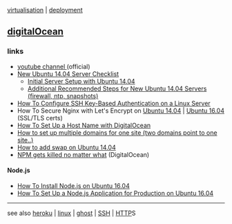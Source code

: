[virtualisation](virtualisation.md) | [deployment](deployment.md)

## [digitalOcean](https://www.digitalocean.com)

### links
- [youtube channel ](https://www.youtube.com/channel/UCaPX53JLxxSbwZz_Ra_cL0g) (official)
- [New Ubuntu 14.04 Server Checklist](https://www.digitalocean.com/community/tutorial_series/new-ubuntu-14-04-server-checklist)
  - [Initial Server Setup with Ubuntu 14.04](https://www.digitalocean.com/community/tutorials/initial-server-setup-with-ubuntu-14-04#tutorial_series_44)
  - [Additional Recommended Steps for New Ubuntu 14.04 Servers (firewall, ntp, snapshots)](https://www.digitalocean.com/community/tutorials/additional-recommended-steps-for-new-ubuntu-14-04-servers)
- [How To Configure SSH Key-Based Authentication on a Linux Server](https://www.digitalocean.com/community/tutorials/how-to-configure-ssh-key-based-authentication-on-a-linux-server)
- How To Secure Nginx with Let's Encrypt on [Ubuntu 14.04](https://www.digitalocean.com/community/tutorials/how-to-secure-nginx-with-let-s-encrypt-on-ubuntu-14-04) | [Ubuntu 16.04](https://www.digitalocean.com/community/tutorials/how-to-secure-nginx-with-let-s-encrypt-on-ubuntu-16-04) (SSL/TLS certs)
- [How To Set Up a Host Name with DigitalOcean](https://www.digitalocean.com/community/tutorials/how-to-set-up-a-host-name-with-digitalocean)
- [How to set up multiple domains for one site (two domains point to one site..)](https://www.digitalocean.com/community/questions/multiple-domains-for-one-website)
- [How to add swap on Ubuntu 14.04](https://www.digitalocean.com/community/tutorials/how-to-add-swap-on-ubuntu-14-04)
- [NPM gets killed no matter what](https://www.digitalocean.com/community/questions/npm-gets-killed-no-matter-what) (DigitalOcean)

#### Node.js
- [How To Install Node.js on Ubuntu 16.04](https://www.digitalocean.com/community/tutorials/how-to-install-node-js-on-ubuntu-16-04)
- [How To Set Up a Node.js Application for Production on Ubuntu 16.04](https://www.digitalocean.com/community/tutorials/how-to-set-up-a-node-js-application-for-production-on-ubuntu-16-04)


---

see also [heroku](heroku.md) | [linux](../linux/index.md) | [ghost](../javascript/ghost.md) | [SSH](../linux/network.md#ssh) | [HTTP](../networks/HTTP.md)S
